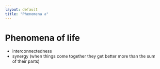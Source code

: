 ```yaml
---
layout: default
title: "Phenomena a"
---
```


# Phenomena of life

- interconnectedness
- synergy (when things come together they get better more than the sum of their parts)